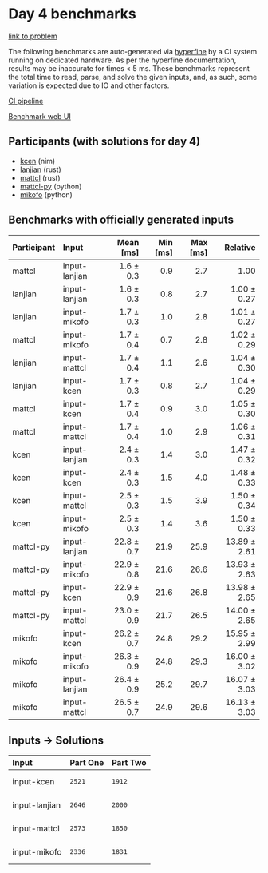 # Day 4 benchmarks

[link to problem](https://adventofcode.com/2024/day/4)

The following benchmarks are auto-generated via
[hyperfine](https://github.com/sharkdp/hyperfine) by a CI system running on
dedicated hardware. As per the hyperfine documentation, results may be
inaccurate for times < 5 ms. These benchmarks represent the total time to read,
parse, and solve the given inputs, and, as such, some variation is expected due
to IO and other factors.

[CI pipeline](http://ci.papercode.net:8080/teams/main/pipelines/aoc2024)

[Benchmark web UI](https://aoc.ancalagon.black)


## Participants (with solutions for day 4)

- [kcen](https://github.com/kcen/aoc2024) (nim)
- [lanjian](https://github.com/lanjian/aoc-2024) (rust)
- [mattcl](https://github.com/mattcl/aoc2024) (rust)
- [mattcl-py](https://github.com/mattcl/aoc2024-py) (python)
- [mikofo](https://github.com/mikofo/aoc2024) (python)


## Benchmarks with officially generated inputs

| Participant | Input | Mean [ms] | Min [ms] | Max [ms] | Relative |
|:---|:---|---:|---:|---:|---:|
| mattcl | input-lanjian | 1.6 ± 0.3 | 0.9 | 2.7 | 1.00 |
| lanjian | input-lanjian | 1.6 ± 0.3 | 0.8 | 2.7 | 1.00 ± 0.27 |
| lanjian | input-mikofo | 1.7 ± 0.3 | 1.0 | 2.8 | 1.01 ± 0.27 |
| mattcl | input-mikofo | 1.7 ± 0.4 | 0.7 | 2.8 | 1.02 ± 0.29 |
| lanjian | input-mattcl | 1.7 ± 0.4 | 1.1 | 2.6 | 1.04 ± 0.30 |
| lanjian | input-kcen | 1.7 ± 0.3 | 0.8 | 2.7 | 1.04 ± 0.29 |
| mattcl | input-kcen | 1.7 ± 0.4 | 0.9 | 3.0 | 1.05 ± 0.30 |
| mattcl | input-mattcl | 1.7 ± 0.4 | 1.0 | 2.9 | 1.06 ± 0.31 |
| kcen | input-lanjian | 2.4 ± 0.3 | 1.4 | 3.0 | 1.47 ± 0.32 |
| kcen | input-kcen | 2.4 ± 0.3 | 1.5 | 4.0 | 1.48 ± 0.33 |
| kcen | input-mattcl | 2.5 ± 0.3 | 1.5 | 3.9 | 1.50 ± 0.34 |
| kcen | input-mikofo | 2.5 ± 0.3 | 1.4 | 3.6 | 1.50 ± 0.33 |
| mattcl-py | input-lanjian | 22.8 ± 0.7 | 21.9 | 25.9 | 13.89 ± 2.61 |
| mattcl-py | input-mikofo | 22.9 ± 0.8 | 21.6 | 26.6 | 13.93 ± 2.63 |
| mattcl-py | input-kcen | 22.9 ± 0.9 | 21.6 | 26.8 | 13.98 ± 2.65 |
| mattcl-py | input-mattcl | 23.0 ± 0.9 | 21.7 | 26.5 | 14.00 ± 2.65 |
| mikofo | input-kcen | 26.2 ± 0.7 | 24.8 | 29.2 | 15.95 ± 2.99 |
| mikofo | input-mikofo | 26.3 ± 0.9 | 24.8 | 29.3 | 16.00 ± 3.02 |
| mikofo | input-lanjian | 26.4 ± 0.9 | 25.2 | 29.7 | 16.07 ± 3.03 |
| mikofo | input-mattcl | 26.5 ± 0.7 | 24.9 | 29.6 | 16.13 ± 3.03 |


## Inputs -> Solutions

| Input | Part One | Part Two |
|:---|:---|:---|
|input-kcen|<pre>2521</pre>|<pre>1912</pre>|
|input-lanjian|<pre>2646</pre>|<pre>2000</pre>|
|input-mattcl|<pre>2573</pre>|<pre>1850</pre>|
|input-mikofo|<pre>2336</pre>|<pre>1831</pre>|